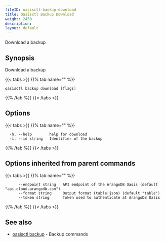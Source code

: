 ```yaml
---
fileID: oasisctl-backup-download
title: Oasisctl Backup Download
weight: 2450
description: 
layout: default
---
```

Download a backup

## Synopsis

Download a backup

{{< tabs >}}
{{% tab name="" %}}
```
oasisctl backup download [flags]
```
{{% /tab %}}
{{< /tabs >}}

## Options

{{< tabs >}}
{{% tab name="" %}}
```
  -h, --help        help for download
  -i, --id string   Identifier of the backup
```
{{% /tab %}}
{{< /tabs >}}

## Options inherited from parent commands

{{< tabs >}}
{{% tab name="" %}}
```
      --endpoint string   API endpoint of the ArangoDB Oasis (default "api.cloud.arangodb.com")
      --format string     Output format (table|json) (default "table")
      --token string      Token used to authenticate at ArangoDB Oasis
```
{{% /tab %}}
{{< /tabs >}}

## See also

* [oasisctl backup]()	 - Backup commands

